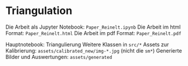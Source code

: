 # Triangulation

Die Arbeit als Jupyter Notebook: `Paper_Reinelt.ipynb`
Die Arbeit im html Format: `Paper_Reinelt.html`
Die Arbeit im pdf Format: `Paper_Reinelt.pdf`

Hauptnotebook: Triangulierung
Weitere Klassen in `src/*`
Assets zur Kalibrierung: `assets/calibrated_new/img-*.jpg` (nicht die `sm*`)
Generierte Bilder und Auswertungen: `assets/generated`
